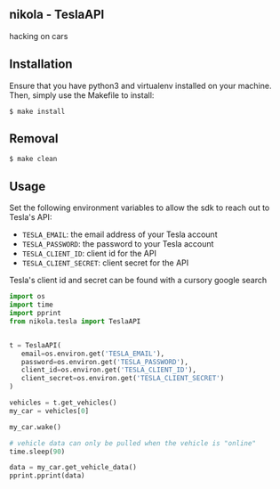 ## nikola - TeslaAPI
hacking on cars


## Installation
Ensure that you have python3 and virtualenv installed on your machine. Then,
simply use the Makefile to install:

```shell
$ make install
```

## Removal

```shell
$ make clean
```

## Usage

Set the following environment variables to allow the sdk to reach out to
Tesla's API:

- `TESLA_EMAIL`: the email address of your Tesla account
- `TESLA_PASSWORD`: the password to your Tesla account
- `TESLA_CLIENT_ID`: client id for the API
- `TESLA_CLIENT_SECRET`: client secret for the API

Tesla's client id and secret can be found with a cursory google search

```python
import os
import time
import pprint
from nikola.tesla import TeslaAPI


t = TeslaAPI(
   email=os.environ.get('TESLA_EMAIL'),
   password=os.environ.get('TESLA_PASSWORD'),
   client_id=os.environ.get('TESLA_CLIENT_ID'),
   client_secret=os.environ.get('TESLA_CLIENT_SECRET')
)

vehicles = t.get_vehicles()
my_car = vehicles[0]

my_car.wake()

# vehicle data can only be pulled when the vehicle is "online"
time.sleep(90)

data = my_car.get_vehicle_data()
pprint.pprint(data)
```
